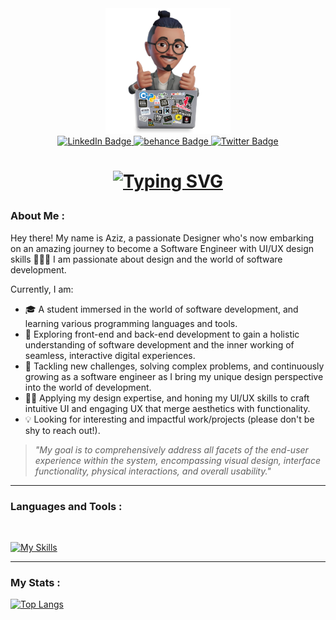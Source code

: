 <div id="header" align="center">
  <img src="https://github.com/Abubacer/Abubacer/blob/main/IMG73724_202.png" width="200"/>
  <div id="badges">
    <a href="https://www.linkedin.com/in/azizdesign/">
      <img src="https://img.shields.io/badge/LinkedIn-blue?style=for-the-badge&logo=linkedin&logoColor=white" alt="LinkedIn Badge"/>
    <a href="https://www.behance.net/Aziz-Belkharmoudi">
      <img src="https://img.shields.io/badge/Behance-blue?style=for-the-badge&logo=behance&logoColor=white" alt="behance Badge"/>
    </a>
    <a href="https://twitter.com/Azizthedesigner">
      <img src="https://img.shields.io/badge/Twitter-blue?style=for-the-badge&logo=twitter&logoColor=white" alt="Twitter Badge"/>
    </a>
  </div>
  
  <h1>
  <p align="center">
  <a href="https://github.com/Abubacer"><img src="https://readme-typing-svg.demolab.com?font=Fira Code&weight=50&size=30&pause=900&color=4a98ff&center=true&vCenter=true&width=620&hieght=200&lines=Hello+World!; Iam+a+designer+by+heart.; Software+Engineer+in+the+making!" alt="Typing SVG" /></a>
</p>
<div align="center"> 
  </h1>
</div>
</div>


### About Me :

Hey there! My name is Aziz, a passionate Designer who's now embarking on an amazing journey to become a Software Engineer with UI/UX design skills 🚀🌟🎆 I am passionate about design and the world of software development.

Currently, I am:

- 🎓 A student immersed in the world of software development, and learning various programming languages and tools.
- 🧭 Exploring front-end and back-end development to gain a holistic understanding of software development and the inner working of seamless, interactive digital experiences.
- 🌱 Tackling new challenges, solving complex problems, and continuously growing as a software engineer as I bring my unique design perspective into the world of development.
- 👨‍💻 Applying my design expertise, and honing my UI/UX skills to craft intuitive UI and engaging UX that merge aesthetics with functionality.
- 💡 Looking for interesting and impactful work/projects (please don't be shy to reach out!).


>_"My goal is to comprehensively address all facets of the end-user experience within the system, encompassing visual design, interface functionality, physical interactions, and overall usability."_

---
### Languages and Tools :
<br/>

[![My Skills](https://skillicons.dev/icons?i=python,c,git,bash,vim,ai,ps,xd,figma&perline=12)](https://skillicons.dev)

---
### My Stats :

[![Top Langs](https://github-readme-stats.vercel.app/api/top-langs/?username=Abubacer&layout=compact&theme=transparent&hide_border=true)](https://github.com/anuraghazra/github-readme-stats)


